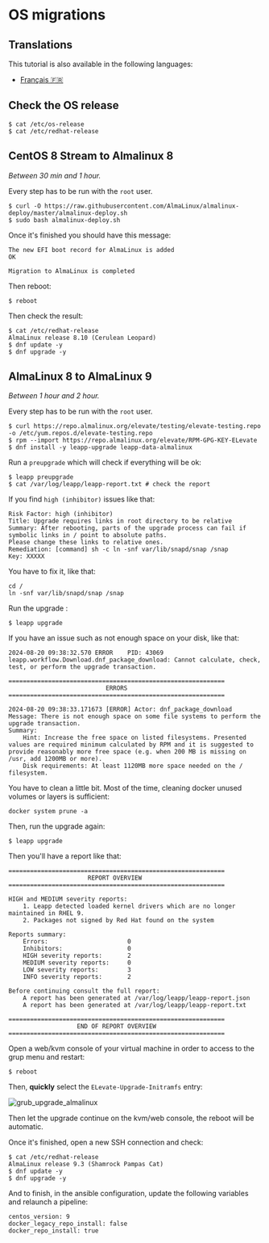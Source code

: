 # OS migrations

## Translations

This tutorial is also available in the following languages:
* [Français 🇫🇷](../translations/fr/tutorials/os_migrations.md)

## Check the OS release

```shell
$ cat /etc/os-release
$ cat /etc/redhat-release
```

## CentOS 8 Stream to Almalinux 8

_Between 30 min and 1 hour._

Every step has to be run with the `root` user.

```shell
$ curl -O https://raw.githubusercontent.com/AlmaLinux/almalinux-deploy/master/almalinux-deploy.sh
$ sudo bash almalinux-deploy.sh
```

Once it's finished you should have this message:

```shell
The new EFI boot record for AlmaLinux is added                        OK

Migration to AlmaLinux is completed
```

Then reboot:

```shell
$ reboot
```

Then check the result:

```shell
$ cat /etc/redhat-release
AlmaLinux release 8.10 (Cerulean Leopard)
$ dnf update -y
$ dnf upgrade -y
```

## AlmaLinux 8 to AlmaLinux 9

_Between 1 hour and 2 hour._

Every step has to be run with the `root` user.

```shell
$ curl https://repo.almalinux.org/elevate/testing/elevate-testing.repo -o /etc/yum.repos.d/elevate-testing.repo
$ rpm --import https://repo.almalinux.org/elevate/RPM-GPG-KEY-ELevate
$ dnf install -y leapp-upgrade leapp-data-almalinux
```

Run a `preupgrade` which will check if everything will be ok:

```shell
$ leapp preupgrade
$ cat /var/log/leapp/leapp-report.txt # check the report
```

If you find `high (inhibitor)` issues like that:

```
Risk Factor: high (inhibitor)
Title: Upgrade requires links in root directory to be relative
Summary: After rebooting, parts of the upgrade process can fail if symbolic links in / point to absolute paths.
Please change these links to relative ones.
Remediation: [command] sh -c ln -snf var/lib/snapd/snap /snap
Key: XXXXX
```

You have to fix it, like that:

```shell
cd /
ln -snf var/lib/snapd/snap /snap
```

Run the upgrade :

```shell
$ leapp upgrade
```

If you have an issue such as not enough space on your disk, like that:

```
2024-08-20 09:38:32.570 ERROR    PID: 43069 leapp.workflow.Download.dnf_package_download: Cannot calculate, check, test, or perform the upgrade transaction.

============================================================
                           ERRORS
============================================================

2024-08-20 09:38:33.171673 [ERROR] Actor: dnf_package_download
Message: There is not enough space on some file systems to perform the upgrade transaction.
Summary:
    Hint: Increase the free space on listed filesystems. Presented values are required minimum calculated by RPM and it is suggested to provide reasonably more free space (e.g. when 200 MB is missing on /usr, add 1200MB or more).
    Disk requirements: At least 1120MB more space needed on the / filesystem.
```

You have to clean a little bit. Most of the time, cleaning docker unused volumes or layers is sufficient:

```shell
docker system prune -a
```

Then, run the upgrade again:

```shell
$ leapp upgrade
```

Then you'll have a report like that:

```shell
============================================================
                      REPORT OVERVIEW
============================================================

HIGH and MEDIUM severity reports:
    1. Leapp detected loaded kernel drivers which are no longer maintained in RHEL 9.
    2. Packages not signed by Red Hat found on the system

Reports summary:
    Errors:                      0
    Inhibitors:                  0
    HIGH severity reports:       2
    MEDIUM severity reports:     0
    LOW severity reports:        3
    INFO severity reports:       2

Before continuing consult the full report:
    A report has been generated at /var/log/leapp/leapp-report.json
    A report has been generated at /var/log/leapp/leapp-report.txt

============================================================
                   END OF REPORT OVERVIEW
============================================================
```

Open a web/kvm console of your virtual machine in order to access to the grup menu and restart:

```shell
$ reboot
```

Then, __quickly__ select the `ELevate-Upgrade-Initramfs` entry:

![grub_upgrade_almalinux](../../../img/grub_upgrade_almalinux.png)

Then let the upgrade continue on the kvm/web console, the reboot will be automatic.

Once it's finished, open a new SSH connection and check:

```shell
$ cat /etc/redhat-release
AlmaLinux release 9.3 (Shamrock Pampas Cat)
$ dnf update -y
$ dnf upgrade -y
```

And to finish, in the ansible configuration, update the following variables and relaunch a pipeline:

```shell
centos_version: 9
docker_legacy_repo_install: false
docker_repo_install: true
```
